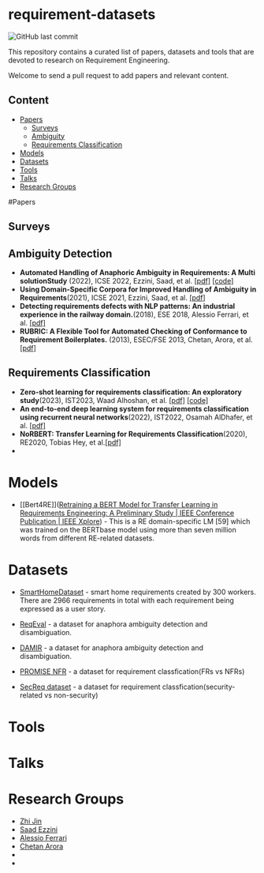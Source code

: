 # requirement-datasets
![GitHub last commit](https://img.shields.io/github/last-commit/jdmpku/requirement-datasets)

This repository contains a curated list of papers, datasets and tools that are devoted to research on Requirement Engineering.

Welcome to send a pull request to add papers and relevant content.

## Content
- [Papers](#papers)
  - [Surveys](#surveys)
  - [Ambiguity](#ambiguity)
  - [Requirements Classification](#requirements-classification)
- [Models](#models)
- [Datasets](#datasets)
- [Tools](#tools)
- [Talks](#talks)
- [Research Groups](#research-groups)

#Papers
## Surveys

## Ambiguity Detection

- **Automated Handling of Anaphoric Ambiguity in Requirements: A Multi solutionStudy** (2022), ICSE 2022, Ezzini, Saad, et al. [[pdf]](https://dl.acm.org/doi/abs/10.1145/3510003.3510157)  [[code]](https://tinyurl.com/mww2w46t) 
- **Using Domain-Specific Corpora for Improved Handling of Ambiguity in Requirements**(2021), ICSE 2021, Ezzini, Saad, et al. [[pdf]](https://ieeexplore.ieee.org/stamp/stamp.jsp?tp=&arnumber=9402055) 
- **Detecting requirements defects with NLP patterns: An industrial experience in the railway domain.**(2018), ESE 2018, Alessio Ferrari, et al. [[pdf]](https://link.springer.com/article/10.1007/s10664-018-9596-7)
- **RUBRIC: A Flexible Tool for Automated Checking of Conformance to Requirement Boilerplates.** (2013), ESEC/FSE 2013, Chetan, Arora, et al. [[pdf]](https://dl.acm.org/doi/abs/10.1145/2491411.2494591) 


## Requirements Classification
- **Zero-shot learning for requirements classification: An exploratory study**(2023), IST2023, Waad Alhoshan, et al. [[pdf]](https://www.sciencedirect.com/science/article/pii/S0950584923000563) [[code]](https://github.com/waadalhoshan/ZSL4REQ?utm_source=catalyzex.com) 
- **An end-to-end deep learning system for requirements classification using recurrent neural networks**(2022), IST2022, Osamah AlDhafer, et al. [[pdf]](https://www.sciencedirect.com/science/article/pii/S0950584922000428)
- **NoRBERT: Transfer Learning for Requirements Classification**(2020), RE2020, Tobias Hey, et al.[[pdf]](https://ieeexplore.ieee.org/abstract/document/9218141) 
- 


# Models

- [[Bert4RE]]([Retraining a BERT Model for Transfer Learning in Requirements Engineering: A Preliminary Study | IEEE Conference Publication | IEEE Xplore](https://ieeexplore.ieee.org/document/9920081)) - This is a RE domain-specific LM [59] which was trained on the BERTbase model using more than seven million words from different RE-related datasets.

# Datasets

- [SmartHomeDataset](https://crowdre.github.io/murukannaiah-smarthome-requirements-dataset/) - smart home requirements created by 300 workers. There are 2966 requirements in total with each requirement being expressed as a user story.

- [ReqEval](https://github.com/frieden84/nlp4re-reqeval) - a dataset for anaphora ambiguity detection and disambiguation.

- [DAMIR](https://gitlab.uni.lu/sabualhaija/anaphoric-ambiguity) - a dataset for anaphora ambiguity detection and disambiguation.

- [PROMISE NFR](https://zenodo.org/record/268542) - a dataset for requirement classfication(FRs vs NFRs)

- [SecReq dataset](https://zenodo.org/record/4530183) - a dataset for requirement classfication(security-related vs non-security)





# Tools

# Talks

# Research Groups

- [Zhi Jin](https://scholar.google.com/citations?user=ZC7SObAAAAAJ&hl=zh-CN&oi=ao)
- [Saad Ezzini](https://scholar.google.com/citations?user=48ebm6wAAAAJ&hl=zh-CN&oi=ao)
- [Alessio Ferrari](https://scholar.google.com/citations?user=-BlCPzcAAAAJ&hl=zh-CN&oi=ao) 
- [Chetan Arora](https://scholar.google.com/citations?user=YQVqgWwAAAAJ&hl=zh-CN&oi=ao)
- ​
- ​













